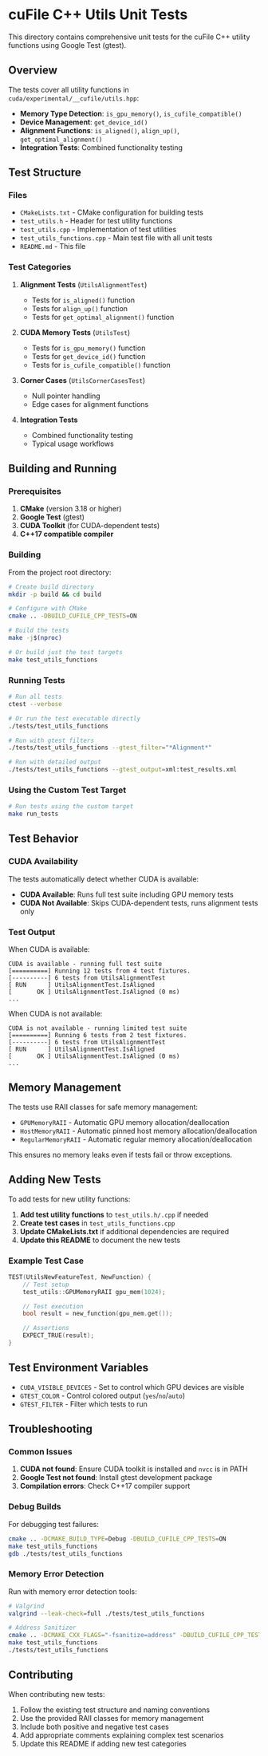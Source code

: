 # cuFile C++ Utils Unit Tests

This directory contains comprehensive unit tests for the cuFile C++ utility functions using Google Test (gtest).

## Overview

The tests cover all utility functions in `cuda/experimental/__cufile/utils.hpp`:

- **Memory Type Detection**: `is_gpu_memory()`, `is_cufile_compatible()`
- **Device Management**: `get_device_id()`
- **Alignment Functions**: `is_aligned()`, `align_up()`, `get_optimal_alignment()`
- **Integration Tests**: Combined functionality testing

## Test Structure

### Files

- `CMakeLists.txt` - CMake configuration for building tests
- `test_utils.h` - Header for test utility functions
- `test_utils.cpp` - Implementation of test utilities
- `test_utils_functions.cpp` - Main test file with all unit tests
- `README.md` - This file

### Test Categories

1. **Alignment Tests** (`UtilsAlignmentTest`)
   - Tests for `is_aligned()` function
   - Tests for `align_up()` function
   - Tests for `get_optimal_alignment()` function

2. **CUDA Memory Tests** (`UtilsTest`)
   - Tests for `is_gpu_memory()` function
   - Tests for `get_device_id()` function
   - Tests for `is_cufile_compatible()` function

3. **Corner Cases** (`UtilsCornerCasesTest`)
   - Null pointer handling
   - Edge cases for alignment functions

4. **Integration Tests**
   - Combined functionality testing
   - Typical usage workflows

## Building and Running

### Prerequisites

1. **CMake** (version 3.18 or higher)
2. **Google Test** (gtest)
3. **CUDA Toolkit** (for CUDA-dependent tests)
4. **C++17 compatible compiler**

### Building

From the project root directory:

```bash
# Create build directory
mkdir -p build && cd build

# Configure with CMake
cmake .. -DBUILD_CUFILE_CPP_TESTS=ON

# Build the tests
make -j$(nproc)

# Or build just the test targets
make test_utils_functions
```

### Running Tests

```bash
# Run all tests
ctest --verbose

# Or run the test executable directly
./tests/test_utils_functions

# Run with gtest filters
./tests/test_utils_functions --gtest_filter="*Alignment*"

# Run with detailed output
./tests/test_utils_functions --gtest_output=xml:test_results.xml
```

### Using the Custom Test Target

```bash
# Run tests using the custom target
make run_tests
```

## Test Behavior

### CUDA Availability

The tests automatically detect whether CUDA is available:

- **CUDA Available**: Runs full test suite including GPU memory tests
- **CUDA Not Available**: Skips CUDA-dependent tests, runs alignment tests only

### Test Output

When CUDA is available:
```
CUDA is available - running full test suite
[==========] Running 12 tests from 4 test fixtures.
[----------] 6 tests from UtilsAlignmentTest
[ RUN      ] UtilsAlignmentTest.IsAligned
[       OK ] UtilsAlignmentTest.IsAligned (0 ms)
...
```

When CUDA is not available:
```
CUDA is not available - running limited test suite
[==========] Running 6 tests from 2 test fixtures.
[----------] 6 tests from UtilsAlignmentTest
[ RUN      ] UtilsAlignmentTest.IsAligned
[       OK ] UtilsAlignmentTest.IsAligned (0 ms)
...
```

## Memory Management

The tests use RAII classes for safe memory management:

- `GPUMemoryRAII` - Automatic GPU memory allocation/deallocation
- `HostMemoryRAII` - Automatic pinned host memory allocation/deallocation
- `RegularMemoryRAII` - Automatic regular memory allocation/deallocation

This ensures no memory leaks even if tests fail or throw exceptions.

## Adding New Tests

To add tests for new utility functions:

1. **Add test utility functions** to `test_utils.h/.cpp` if needed
2. **Create test cases** in `test_utils_functions.cpp`
3. **Update CMakeLists.txt** if additional dependencies are required
4. **Update this README** to document the new tests

### Example Test Case

```cpp
TEST(UtilsNewFeatureTest, NewFunction) {
    // Test setup
    test_utils::GPUMemoryRAII gpu_mem(1024);

    // Test execution
    bool result = new_function(gpu_mem.get());

    // Assertions
    EXPECT_TRUE(result);
}
```

## Test Environment Variables

- `CUDA_VISIBLE_DEVICES` - Set to control which GPU devices are visible
- `GTEST_COLOR` - Control colored output (`yes`/`no`/`auto`)
- `GTEST_FILTER` - Filter which tests to run

## Troubleshooting

### Common Issues

1. **CUDA not found**: Ensure CUDA toolkit is installed and `nvcc` is in PATH
2. **Google Test not found**: Install gtest development package
3. **Compilation errors**: Check C++17 compiler support

### Debug Builds

For debugging test failures:

```bash
cmake .. -DCMAKE_BUILD_TYPE=Debug -DBUILD_CUFILE_CPP_TESTS=ON
make test_utils_functions
gdb ./tests/test_utils_functions
```

### Memory Error Detection

Run with memory error detection tools:

```bash
# Valgrind
valgrind --leak-check=full ./tests/test_utils_functions

# Address Sanitizer
cmake .. -DCMAKE_CXX_FLAGS="-fsanitize=address" -DBUILD_CUFILE_CPP_TESTS=ON
make test_utils_functions
./tests/test_utils_functions
```

## Contributing

When contributing new tests:

1. Follow the existing test structure and naming conventions
2. Use the provided RAII classes for memory management
3. Include both positive and negative test cases
4. Add appropriate comments explaining complex test scenarios
5. Update this README if adding new test categories